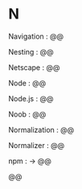 # N

Navigation
: @@

Nesting
: @@

Netscape
: @@

Node
: @@

Node.js
: @@

Noob
: @@

Normalization
: @@

Normalizer
: @@

npm
: → @@

@@